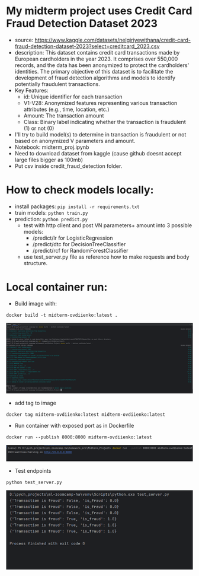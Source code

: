 # My midterm project uses Credit Card Fraud Detection Dataset 2023
* source: https://www.kaggle.com/datasets/nelgiriyewithana/credit-card-fraud-detection-dataset-2023?select=creditcard_2023.csv
* description: This dataset contains credit card transactions made by European cardholders in the year 2023. It comprises over 550,000 records, and the data has been anonymized to protect the cardholders' identities. The primary objective of this dataset is to facilitate the development of fraud detection algorithms and models to identify potentially fraudulent transactions.
* Key Features:
  * id: Unique identifier for each transaction
  * V1-V28: Anonymized features representing various transaction attributes (e.g., time, location, etc.)
  * Amount: The transaction amount
  * Class: Binary label indicating whether the transaction is fraudulent (1) or not (0)
* I'll try to build model(s) to determine in transaction is fraudulent or not based on anonymized V parameters and amount.
* Notebook: midterm_proj.ipynb
* Need to download dataset from kaggle (cause github doesnt accept large files bigger as 100mb)
* Put csv inside credit_fraud_detection folder.

# How to check models locally:
* install packages: ```pip install -r requirements.txt```
* train models: ```python train.py```
* prediction: ```python predict.py```
  * test with http client and post VN parameters+ amount into 3 possible models:
    * /predict/lr for LogisticRegression
    * /predict/dtc for DecisionTreeClassifier
    * /predict/rcf for RandomForestClassifier
  * use test_server.py file as reference how to make requests and body structure.

# Local container run:
* Build image with:

```
docker build -t midterm-ovdiienko:latest .
```
![Docker build](img.png)
* add tag to image
```
docker tag midterm-ovdiienko:latest midterm-ovdiienko:latest
```
* Run container with exposed port as in Dockerfile
``` 
docker run --publish 8000:8000 midterm-ovdiienko:latest
```
![img_1.png](img_1.png)
* Test endpoints
```
python test_server.py
```
![img_2.png](img_2.png)